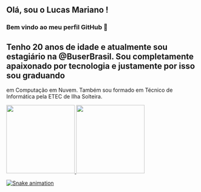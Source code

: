 ## Olá, sou o Lucas Mariano ! 
### Bem vindo ao meu perfil GitHub 👋

## Tenho 20 anos de idade e atualmente sou estagiário na @BuserBrasil. Sou completamente apaixonado por tecnologia e justamente por isso sou graduando
em Computação em Nuvem. Também sou formado em Técnico de Informática pela ETEC de Ilha Solteira.

<div style="display: flex">
<a href="https://github.com/lukemariano">
<img height="180em" src="https://github-readme-stats.vercel.app/api/top-langs/?username=lukemariano&layout=compact&langs_count=7&theme=dracula"/>
<img height="180em" src="https://github-readme-stats.vercel.app/api?username=lukemariano&show_icons=true&theme=dracula&include_all_commits=true&count_private=true"/>
</div>
  


![Snake animation](https://github.com/lukemariano/lukemariano/blob/output/github-contribution-grid-snake.svg)
<!--
**lukemariano/lukemariano** is a ✨ _special_ ✨ repository because its `README.md` (this file) appears on your GitHub profile.

Here are some ideas to get you started:

- 🔭 I’m currently working on ...
- 🌱 I’m currently learning ...
- 👯 I’m looking to collaborate on ...
- 🤔 I’m looking for help with ...
- 💬 Ask me about ...
- 📫 How to reach me: ...
- 😄 Pronouns: ...
- ⚡ Fun fact: ...
-->
